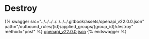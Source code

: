 # Destroy

{% swagger src="../../../../../../../.gitbook/assets/openapi_v22.0.0.json" path="/outbound_rules/{id}/applied_groups/{group_id}/destroy" method="post" %}
[openapi_v22.0.0.json](../../../../../../../.gitbook/assets/openapi_v22.0.0.json)
{% endswagger %}
